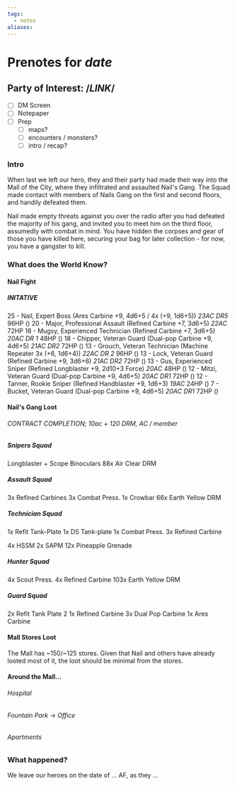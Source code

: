 ```yaml
---
tags:
  - notes
aliases:
---
```


# Prenotes for *date*
## Party of Interest: /*LINK*/
- [ ] DM Screen
- [ ] Notepaper
- [ ] Prep
	- [ ] maps?
	- [ ] encounters / monsters?
	- [ ] intro / recap?

### Intro

When last we left our hero, they and their party had made their way into the Mall of the City, where they infiltrated and assaulted Nail's Gang. The Squad made contact with members of Nails Gang on the first and second floors, and handily defeated them.

Nail made empty threats against you over the radio after you had defeated the majority of his gang, and invited you to meet him on the third floor, assumedly with combat in mind. You have hidden the corpses and gear of those you have killed here, securing your bag for later collection - for now, you have a gangster to kill.

### What does the World Know?
#### Nail Fight
##### INITATIVE
25 - Nail, Expert Boss (Ares Carbine +9, 4d6+5 / 4x (+9, 1d6+5)) *23AC DR5* 96HP ()
20 - Major, Professional Assault (Refined Carbine +7, 3d6+5) *22AC* 72HP
18 - Mugsy, Experienced Technician (Refined Carbine +7, 3d6+5) *20AC DR 1* 48HP  ()
18 - Chipper, Veteran Guard (Dual-pop Carbine +9, 4d6+5) *21AC DR2* 72HP ()
13 - Grouch, Veteran Technician (Machine Repeater 3x (+6, 1d6+4)) *22AC DR 2* 96HP  ()
13 - Lock, Veteran Guard (Refined Carbine +9, 3d6+6) *21AC DR2* 72HP ()
13 - Gus, Experienced Sniper (Refined Longblaster +9, 2d10+3 Force) *20AC* 48HP ()
12 - Mitzi, Veteran Guard (Dual-pop Carbine +9, 4d6+5) *20AC DR1* 72HP ()
12 - Tanner, Rookie Sniper (Refined Handblaster +9, 1d6+3) *19AC* 24HP ()
7 - Bucket, Veteran Guard (Dual-pop Carbine +9, 4d6+5) *20AC DR1* 72HP ()

#### Nail's Gang Loot
###### CONTRACT COMPLETION; 10ac + 120 DRM, AC / member
##### Snipers Squad
Longblaster + Scope
Binoculars
88x Air Clear DRM
##### Assault Squad
3x Refined Carbines
3x Combat Press.
1x Crowbar
66x Earth Yellow DRM

##### Technician Squad
1x Refit Tank-Plate
1x DS Tank-plate
1x Combat Press.
3x Refined Carbine

4x HSSM
2x SAPM
12x Pineapple Grenade

##### Hunter Squad
4x Scout Press.
4x Refined Carbine
103x Earth Yellow DRM

##### Guard Squad
2x Refit Tank Plate
2
1x Refined Carbine
3x Dual Pop Carbine
1x Ares Carbine

#### Mall Stores Loot
The Mall has ~150/~125 stores. Given that Nail and others have already looted most of it, the loot should be minimal from the stores.

#### Around the Mall...
###### Hospital
###### Fountain Park -> Office
###### Apartments


### What happened?


We leave our heroes on the date of ... AF, as they ...